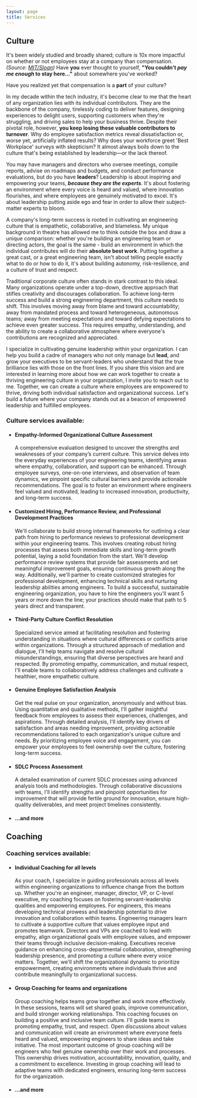 ```yaml
---
layout: page
title: Services
---
```


<div class="culture">
  <a name="culture"></a>
  <h2>Culture</h2>
  <p>
    It's been widely studied and broadly shared; culture is 10x more impactful
    on whether or not employees stay at a company than compensation.
    <cite
      >(Source:
      <a
        href="https://sloanreview.mit.edu/article/toxic-culture-is-driving-the-great-resignation/"
        >MIT/Sloan</a
      >)</cite
    >
    Have <b>you</b> ever thought to yourself,
    <b>"You couldn't <i>pay me enough</i> to stay here..."</b> about somewhere
    you've worked?
  </p>

  <p>
    Have you realized yet that compensation is a <b>part</b> of your culture?
  </p>

  <p>
    In my decade within the tech industry, it's become clear to me that the
    heart of any organization lies with its individual contributors. They are
    the backbone of the company, tirelessly coding to deliver features,
    designing experiences to delight users, supporting customers when they're
    struggling, and driving sales to help your business thrive. Despite their
    pivotal role, however,
    <b>you keep losing these valuable contributors to turnover</b>. Why do
    employee satisfaction metrics reveal dissatisfaction or, worse yet,
    artificially inflated results? Why does your workforce greet 'Best
    Workplace' surveys with skepticism? It almost always boils down to the
    culture that's being established by leadership—or the lack thereof.
  </p>

  <p>
    You may have managers and directors who oversee meetings, compile reports,
    advise on roadmaps and budgets, and conduct performance evaluations, but do
    you have <b>leaders</b>? Leadership is about inspiring and empowering your
    teams, <b><i>because they are the experts</i></b
    >. It's about fostering an environment where every voice is heard and
    valued, where innovation flourishes, and where employees are genuinely
    motivated to excel. It's about leadership putting aside ego and fear in
    order to allow their subject-matter experts to bloom.
  </p>
  <p>
    A company's long-term success is rooted in cultivating an engineering
    culture that is empathetic, collaborative, and blameless. My unique
    background in theatre has allowed me to think outside the box and draw a
    unique comparison: whether you're building an engineering team or directing
    actors, the goal is the same - build an environment in which the individual
    contributes will do their <b>absolute best work</b>. Putting together a
    great cast, or a great engineering team, isn't about telling people exactly
    what to do or how to do it, it's about building autonomy, risk-resilience,
    and a culture of trust and respect.
  </p>

  <p>
    Traditional corporate culture often stands in stark contrast to this ideal.
    Many organizations operate under a top-down, directive approach that stifles
    creativity and discourages collaboration. To achieve long-term success and
    build a strong engineering department, this culture needs to shift. This
    involves moving away from blame and toward accountability; away from
    mandated process and toward heterogeneous, autonomous teams; away from
    meeting expectations and toward defying expectations to achieve even greater
    success. This requires empathy, understanding, and the ability to create a
    collaborative atmosphere where everyone's contributions are recognized and
    appreciated.
  </p>

  <p>
    I specialize in cultivating genuine leadership within your organization. I
    can help you build a cadre of managers who not only manage but <b>lead</b>,
    and grow your executives to be servant-leaders who understand that the true
    brilliance lies with those on the front lines. If you share this vision and
    are interested in learning more about how we can work together to create a
    thriving engineering culture in your organization, I invite you to reach out
    to me. Together, we can create a culture where employees are empowered to
    thrive, driving both individual satisfaction and organizational success.
    Let's build a future where your company stands out as a beacon of empowered
    leadership and fulfilled employees.
  </p>
  <h3>Culture services available:</h3>
  <ul>
    <li><h4>Empathy-Informed Organizational Culture Assessment</h4></li>
    <p>
      A comprehensive evaluation designed to uncover the strengths and
      weaknesses of your company’s current culture. This service delves into the
      everyday experiences of your engineering teams, identifying areas where
      empathy, collaboration, and support can be enhanced. Through employee
      surveys, one-on-one interviews, and observation of team dynamics, we
      pinpoint specific cultural barriers and provide actionable
      recommendations. The goal is to foster an environment where engineers feel
      valued and motivated, leading to increased innovation, productivity, and
      long-term success.
    </p>
    <li>
      <h4>
        Customized Hiring, Performance Review, and Professional Development
        Practices
      </h4>
    </li>
    <p>
      We'll collaborate to build strong internal frameworks for outlining a
      clear path from hiring to performance reviews to professional development
      within your engineering teams. This involves creating robust hiring
      processes that assess both immediate skills and long-term growth
      potential, laying a solid foundation from the start. We'll develop
      performance review systems that provide fair assessments and set
      meaningful improvement goals, ensuring continuous growth along the way.
      Additionally, we'll partner to create customized strategies for
      professional development, enhancing technical skills and nurturing
      leadership abilities among engineers. To build a successful, sustainable
      engineering organization, you have to hire the engineers you'll want 5
      years or more down the line; your practices should make that path to 5
      years direct and transparent.
    </p>
    <li><h4>Third-Party Culture Conflict Resolution</h4></li>
    <p>
      Specialized service aimed at facilitating resolution and fostering
      understanding in situations where cultural differences or conflicts arise
      within organizations. Through a structured approach of mediation and
      dialogue, I'll help teams navigate and resolve cultural misunderstandings,
      ensuring that diverse perspectives are heard and respected. By promoting
      empathy, communication, and mutual respect, I'll enable teams to
      collaboratively address challenges and cultivate a healthier, more
      empathetic culture.
    </p>
    <li><h4>Genuine Employee Satisfaction Analysis</h4></li>
    <p>
      Get the real pulse on your organization, anonymously and without bias.
      Using quantitative and qualitative methods, I'll gather insightful
      feedback from employees to assess their experiences, challenges, and
      aspirations. Through detailed analysis, I'll identify key drivers of
      satisfaction and areas needing improvement, providing actionable
      recommendations tailored to each organization's unique culture and needs.
      By prioritizing employee voice and engagement, you can empower your
      employees to feel ownership over the culture, fostering long-term success.
    </p>
    <li><h4>SDLC Process Assessment</h4></li>
    <p>
      A detailed examination of current SDLC processes using advanced analysis
      tools and methodologies. Through collaborative discussions with teams,
      I'll identify strengths and pinpoint opportunities for improvement that
      will provide fertile ground for innovation, ensure high-quality
      deliverables, and meet project timelines consistently.
    </p>
    <li><h4>...and more</h4></li>
  </ul>
</div>
<div class="coaching">
  <a name="coaching"></a>
  <h2>Coaching</h2>
  <p></p>
  <h3>Coaching services available:</h3>
  <ul>
    <li><h4>Individual Coaching for all levels</h4></li>
    <p>
      As your coach, I specialize in guiding professionals across all levels
      within engineering organizations to influence change from the bottom up.
      Whether you're an engineer, manager, director, VP, or C-level executive,
      my coaching focuses on fostering servant-leadership qualities and
      empowering employees. For engineers, this means developing technical
      prowess and leadership potential to drive innovation and collaboration
      within teams. Engineering managers learn to cultivate a supportive culture
      that values employee input and promotes teamwork. Directors and VPs are
      coached to lead with empathy, align organizational goals with employee
      values, and empower their teams through inclusive decision-making.
      Executives receive guidance on enhancing cross-departmental collaboration,
      strengthening leadership presence, and promoting a culture where every
      voice matters. Together, we'll shift the organizational dynamic to
      prioritize empowerment, creating environments where individuals thrive and
      contribute meaningfully to organizational success.
    </p>
    <li><h4>Group Coaching for teams and organizations</h4></li>
    <p>
      Group coaching helps teams grow together and work more effectively. In
      these sessions, teams will set shared goals, improve communication, and
      build stronger working relationships. This coaching focuses on building a
      positive and inclusive team culture. I'll guide teams in promoting
      empathy, trust, and respect. Open discussions about values and
      communication will create an environment where everyone feels heard and
      valued, empowering engineers to share ideas and take initiative. The most
      important outcome of group coaching will be engineers who feel genuine
      ownership over their work and processes. This ownership drives motivation,
      accountability, innovation, quality, and a commitment to excellence.
      Investing in group coaching will lead to adaptive teams with dedicated
      engineers, ensuring long-term success for the organization.
    </p>
    <li><h4>...and more</h4></li>
  </ul>
</div>
